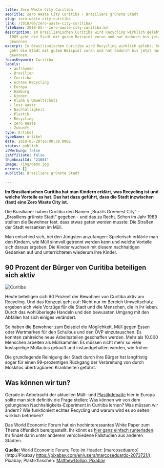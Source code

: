 ```yaml
---
title: Zero Waste City Curitiba
seoTitle: Zero Waste City Curitiba - Brasiliens grünste Stadt
slug: zero-waste-city-curitiba
link: /2018/05/zero-waste-city-curitiba/
fileName: 2018-05---zero-waste-city-curitiba.md
description: Im Brasilianischen Curitiba wird Recycling wirklich gelebt. Seit
  1989 geht die Stadt mit gutem Beispiel voran und hat dadurch bis jetzt nur
  gewonnen.
excerpt: Im Brasilianischen Curitiba wird Recycling wirklich gelebt. Seit 1989
  geht die Stadt mit gutem Beispiel voran und hat dadurch bis jetzt nur
  gewonnen.
focusKeyword: Curitiba
labels:
  - aufräumen
  - Brasilien
  - Curitiba
  - echtes Recycling
  - Europa
  - Hamburg
  - Kinder
  - Klima & Umweltschutz
  - less waste
  - Nachhaltigkeit
  - Plastik
  - Recycling
  - Zero Waste
  - Zukunft
type: Artikel
typeName: Artikel
date: 2018-05-29T16:00:39.000Z
status: publish
isWerbung: false
isAffiliate: false
thumbnailId: "21081"
image: /img/demo.jpg
errors: []
subTitle: Brasiliens grünste Stadt
  
---
```


**Im Brasilianischen Curitiba hat man Kindern erklärt, was Recycling ist und
welche Vorteile es hat. Das hat dazu geführt, dass die Stadt inzwischen (fast)
eine Zero Waste City ist.**

Die Brasilianer haben Curitiba den Namen „Brazils Greenest City“ – „Brasiliens
grünste Stadt“ gegeben - und das zu Recht. Schon im Jahr 1989 stellten die
Bewohner fest, dass etwas getan werden musste: Die Straßen der Stadt versanken
im Müll.

Man entschied sich, bei den Jüngsten anzufangen: Spielerisch erklärte man den
Kindern, wie Müll sinnvoll getrennt werden kann und welche Vorteile sich daraus
ergeben. Die Kinder wuchsen mit diesem nachhaltigen Gedanken auf und
unterrichteten wiederum ihre Kinder.

## 90 Prozent der Bürger von Curitiba beteiligen sich aktiv

![Curitiba](http://cardamonchai.com/wp-content/uploads/2018/05/plastic-bottles-388679_960_720-400x267.jpg)

Heute beteiligen sich 90 Prozent der Bewohner von Curitiba aktiv am Recycling.
Und das Konzept geht auf: Nicht nur im Bereich Umweltschutz ergeben sich viele
Vorzüge für die Stadt und die Menschen, die in ihr leben. Durch das
wohlüberlegte Handeln und den bewussten Umgang mit den Abfällen hat sich einiges
verändert.

So haben die Bewohner zum Beispiel die Möglichkeit, Müll gegen Essen oder
Wertmarken für den Schulbus und den ÖVP einzutauschen. Es konnten zahlreiche
neue Arbeitsstellen geschaffen werden. Mehr als 10.000 Menschen arbeiten als
Müllsammler. Es müssen nicht mehr so viele kostspielige Müllautos gekauft und
instandgehalten werden, wie früher.

Die grundlegende Reinigung der Stadt durch ihre Bürger hat langfristig sogar für
einen 99-prozentigen Rückgang der Verbreitung von durch Moskitos übertragbaren
Krankheiten geführt.

## Was können wir tun?

Gerade in Anbetracht der aktuellen Müll- und
[Plastikdebatte](/2018/05/mikroplastik-in-der-kosmetik/) hier in Europa sollte
man sich definitiv die Frage stellen: Was können wir von dem gelungenen
Nachhaltigkeits-Experiment in Curitiba lernen? Was müssen wir ändern? Wie
funktioniert echtes Recycling und warum wird es so selten wirklich betrieben?

Das World Economic Forum hat ein hochinteressantes White Paper zum Thema
öffentlich bereitgestellt. Ihr könnt es
[hier ganz einfach runterladen](http://www3.weforum.org/docs/White_paper_Circular_Economy_in_Cities_report_2018.pdf).
Ihr findet darin unter anderem verschiedene Fallstudien aus anderen Städten.

**Quelle:** World Economic Forum; Foto im Header: [marcoseduardo](http://Pixabay
https://pixabay.com/en/users/marcoseduardo-2073721/), Pixabay; Plastikflaschen:
[MatthewGollop, Pixabay](https://pixabay.com/en/users/MatthewGollop-16710/)

  
